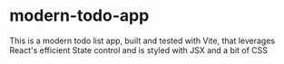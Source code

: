 # modern-todo-app
This is a modern todo list app, built and tested with Vite, that leverages React's efficient State control and is styled with JSX and a bit of CSS
